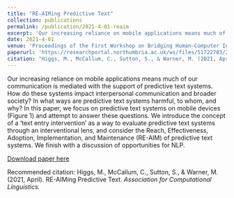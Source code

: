 ```yaml
---
title: "RE-AIMing Predictive Text"
collection: publications
permalink: /publication/2021-4-01-reaim
excerpt: 'Our increasing reliance on mobile applications means much of our communication is mediated with the support of predictive text systems. How do these systems impact interpersonal communication and broader society? In what ways are predictive text systems harmful, to whom, and why? In this paper, we focus on predictive text systems on mobile devices (Figure 1) and attempt to answer these questions. We introduce the concept of a ‘text entry intervention’ as a way to evaluate predictive text systems through an interventional lens, and consider the Reach, Effectiveness, Adoption, Implementation, and Maintenance (RE-AIM) of predictive text systems. We finish with a discussion of opportunities for NLP.'
date: 2021-4-01
venue: 'Proceedings of the First Workshop on Bridging Human–Computer Interaction and Natural Language Processing'
paperurl: 'https://researchportal.northumbria.ac.uk/ws/files/51722783/2021.hcinlp_1.17.pdf'
citation: "Higgs, M., McCallum, C., Sutton, S., & Warner, M. (2021, April). RE-AIMing Predictive Text. <i> Association for Computational Linguistics. </i>"
---
```

 Our increasing reliance on mobile applications means much of our communication is mediated with the support of predictive text systems. How do these systems impact interpersonal communication and broader society? In what ways are predictive text systems harmful, to whom, and why? In this paper, we focus on predictive text systems on mobile devices (Figure 1) and attempt to answer these questions. We introduce the concept of a ‘text entry intervention’ as a way to evaluate predictive text systems through an interventional lens, and consider the Reach, Effectiveness, Adoption, Implementation, and Maintenance (RE-AIM) of predictive text systems. We finish with a discussion of opportunities for NLP.

[Download paper here](https://researchportal.northumbria.ac.uk/ws/files/51722783/2021.hcinlp_1.17.pdf)

Recommended citation: Higgs, M., McCallum, C., Sutton, S., & Warner, M. (2021, April). RE-AIMing Predictive Text. <i> Association for Computational Linguistics. </i>